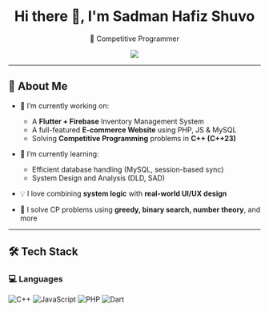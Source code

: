 <h1 align="center">Hi there 👋, I'm Sadman Hafiz Shuvo</h1>

<p align="center">
  🧠 Competitive Programmer  
</p>

<p align="center">
  <a href="mailto:ug2102021@cse.pstu.ac.bd"><img src="https://img.shields.io/badge/email-ug2102021@cse.pstu.ac.bd-red?style=for-the-badge&logo=gmail&logoColor=white"></a>
</p>

---

## 🚀 About Me

- 🔭 I’m currently working on:
  - A **Flutter + Firebase** Inventory Management System
  - A full-featured **E-commerce Website** using PHP, JS & MySQL
  - Solving **Competitive Programming** problems in **C++ (C++23)**

- 🌱 I’m currently learning:
  - Efficient database handling (MySQL, session-based sync)
  - System Design and Analysis (DLD, SAD)

- 💡 I love combining **system logic** with **real-world UI/UX design**
- 🧠 I solve CP problems using **greedy, binary search, number theory**, and more

---

## 🛠️ Tech Stack

### 💻 Languages
![C++](https://img.shields.io/badge/C++-00599C?style=flat&logo=c%2B%2B&logoColor=white)
![JavaScript](https://img.shields.io/badge/JavaScript-F7DF1E?style=flat&logo=javascript&logoColor=black)
![PHP](https://img.shields.io/badge/PHP-777BB4?style=flat&logo=php&logoColor=white)
![Dart](https://img.shields.io/badge/Dart-0175C2?style=flat&logo=dart&logoColor=white)
